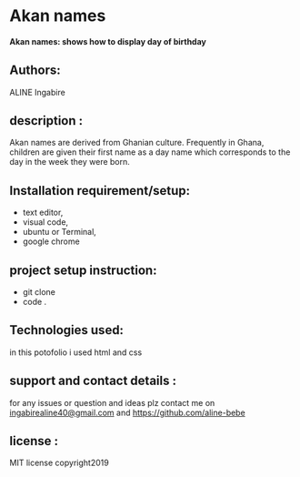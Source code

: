 # Akan names

#### Akan names: shows how to display day of birthday
## Authors: 
ALINE Ingabire
## description :
 Akan names are derived from Ghanian culture. Frequently in Ghana, children are given their first name as a day name which corresponds to the day in the week they were born.
## Installation requirement/setup:
- text editor,
- visual code,
- ubuntu or Terminal,
-  google chrome

## project setup instruction:
- git clone
- code .
## Technologies used: 
in this potofolio i used html and css

## support and contact details : 
for any issues or question and ideas plz contact me on ingabirealine40@gmail.com and https://github.com/aline-bebe
## license : 
MIT license 
copyright2019